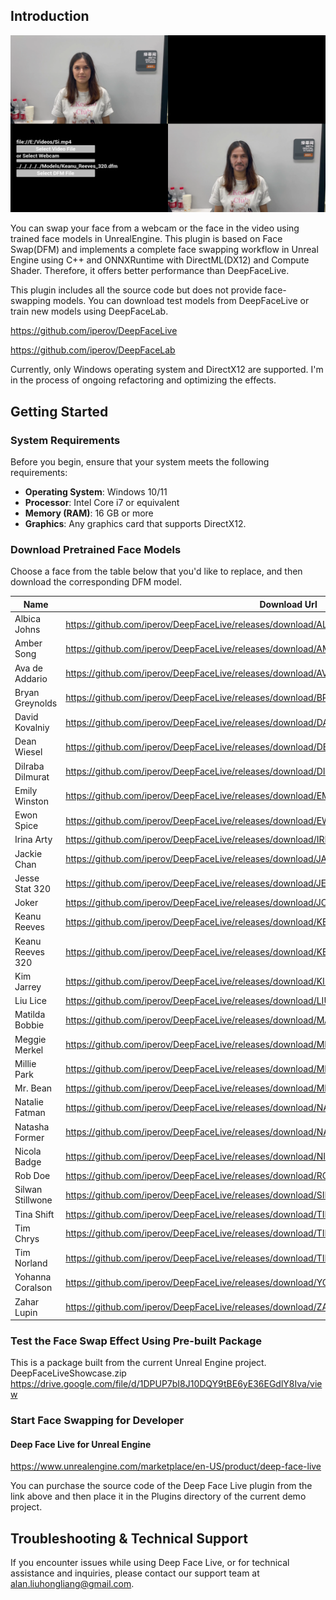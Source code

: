 ## Introduction

[![IMAGE ALT TEXT HERE](./Docs/Preview.png)](https://www.youtube.com/watch?v=DnxTEbqjnOc)

You can swap your face from a webcam or the face in the video using trained face models in UnrealEngine.
This plugin is based on Face Swap(DFM) and implements a complete face swapping workflow in Unreal Engine using C++ and ONNXRuntime with DirectML(DX12) and Compute Shader. Therefore, it offers better performance than DeepFaceLive.

This plugin includes all the source code but does not provide face-swapping models. You can download test models from DeepFaceLive or train new models using DeepFaceLab.

https://github.com/iperov/DeepFaceLive

https://github.com/iperov/DeepFaceLab

Currently, only Windows operating system and DirectX12 are supported.
I'm in the process of ongoing refactoring and optimizing the effects.
## Getting Started
### System Requirements
Before you begin, ensure that your system meets the following requirements:
- **Operating System**: Windows 10/11
- **Processor**: Intel Core i7 or equivalent
- **Memory (RAM)**: 16 GB or more
- **Graphics**: Any graphics card that supports DirectX12.
### Download Pretrained Face Models
Choose a face from the table below that you'd like to replace, and then download the corresponding DFM model.

| Name      | Download Url |
| ----------- | ----------- |
|Albica Johns| https://github.com/iperov/DeepFaceLive/releases/download/ALBICA_JOHNS/Albica_Johns.dfm|
|Amber Song| https://github.com/iperov/DeepFaceLive/releases/download/AMBER_SONG/Amber_Song.dfm|
|Ava de Addario| https://github.com/iperov/DeepFaceLive/releases/download/AVA_DE_ADDARIO/Ava_de_Addario.dfm|
|Bryan Greynolds| https://github.com/iperov/DeepFaceLive/releases/download/BRYAN_GREYNOLDS/Bryan_Greynolds.dfm|
|David Kovalniy| https://github.com/iperov/DeepFaceLive/releases/download/DAVID_KOVALNIY/David_Kovalniy.dfm|
|Dean Wiesel| https://github.com/iperov/DeepFaceLive/releases/download/DEAN_WIESEL/Dean_Wiesel.dfm|
|Dilraba Dilmurat| https://github.com/iperov/DeepFaceLive/releases/download/DILRABA_DILMURAT/Dilraba_Dilmurat.dfm|
|Emily Winston| https://github.com/iperov/DeepFaceLive/releases/download/EMILY_WINSTON/Emily_Winston.dfm|
|Ewon Spice| https://github.com/iperov/DeepFaceLive/releases/download/EWON_SPICE/Ewon_Spice.dfm|
|Irina Arty| https://github.com/iperov/DeepFaceLive/releases/download/IRINA_ARTY/Irina_Arty.dfm|
|Jackie Chan| https://github.com/iperov/DeepFaceLive/releases/download/JACKIE_CHAN/Jackie_Chan.dfm|
|Jesse Stat 320| https://github.com/iperov/DeepFaceLive/releases/download/JESSE_STAT/Jesse_Stat_320.dfm|
|Joker| https://github.com/iperov/DeepFaceLive/releases/download/JOKER/Joker.dfm|
|Keanu Reeves| https://github.com/iperov/DeepFaceLive/releases/download/KEANU_REEVES/Keanu_Reeves.dfm|
|Keanu Reeves 320| https://github.com/iperov/DeepFaceLive/releases/download/KEANU_REEVES_320/Keanu_Reeves_320.dfm|
|Kim Jarrey| https://github.com/iperov/DeepFaceLive/releases/download/KIM_JARREY/Kim_Jarrey.dfm|
|Liu Lice| https://github.com/iperov/DeepFaceLive/releases/download/LIU_LICE/Liu_Lice.dfm|
|Matilda Bobbie| https://github.com/iperov/DeepFaceLive/releases/download/MATILDA_BOBBIE/Matilda_Bobbie.dfm|
|Meggie Merkel| https://github.com/iperov/DeepFaceLive/releases/download/MEGGIE_MERKEL/Meggie_Merkel.dfm|
|Millie Park| https://github.com/iperov/DeepFaceLive/releases/download/MILLIE_PARK/Millie_Park.dfm|
|Mr. Bean| https://github.com/iperov/DeepFaceLive/releases/download/MR_BEAN/Mr_Bean.dfm|
|Natalie Fatman| https://github.com/iperov/DeepFaceLive/releases/download/NATALIE_FATMAN/Natalie_Fatman.dfm|
|Natasha Former| https://github.com/iperov/DeepFaceLive/releases/download/NATASHA_FORMER/Natasha_Former.dfm|
|Nicola Badge| https://github.com/iperov/DeepFaceLive/releases/download/NICOLA_BADGE/Nicola_Badge.dfm|
|Rob Doe| https://github.com/iperov/DeepFaceLive/releases/download/ROB_DOE/Rob_Doe.dfm|
|Silwan Stillwone| https://github.com/iperov/DeepFaceLive/releases/download/SILWAN_STILLWONE/Silwan_Stillwone.dfm|
|Tina Shift| https://github.com/iperov/DeepFaceLive/releases/download/TINA_SHIFT/Tina_Shift.dfm|
|Tim Chrys| https://github.com/iperov/DeepFaceLive/releases/download/TIM_CHRYS/Tim_Chrys.dfm|
|Tim Norland| https://github.com/iperov/DeepFaceLive/releases/download/TIM_NORLAND/Tim_Norland.dfm|
|Yohanna Coralson| https://github.com/iperov/DeepFaceLive/releases/download/YOHANNA_CORALSON/Yohanna_Coralson.dfm|
|Zahar Lupin| https://github.com/iperov/DeepFaceLive/releases/download/ZAHAR_LUPIN/Zahar_Lupin.dfm|

### Test the Face Swap Effect Using Pre-built Package
This is a package built from the current Unreal Engine project.
DeepFaceLiveShowcase.zip
https://drive.google.com/file/d/1DPUP7bI8J10DQY9tBE6yE36EGdlY8Iva/view

### Start Face Swapping for Developer
#### Deep Face Live for Unreal Engine
https://www.unrealengine.com/marketplace/en-US/product/deep-face-live

You can purchase the source code of the Deep Face Live plugin from the link above and then place it in the Plugins directory of the current demo project.

## Troubleshooting & Technical Support
If you encounter issues while using Deep Face Live, or for technical assistance and inquiries, please contact our support team at [alan.liuhongliang@gmail.com](mailto:alan.liuhongliang@gmail.com).
